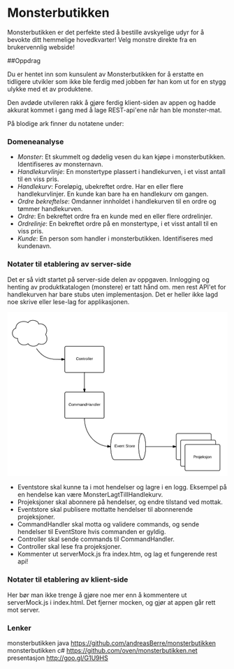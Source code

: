 Monsterbutikken
===============

Monsterbutikken er det perfekte sted å bestille avskyelige udyr for å bevokte ditt hemmelige hovedkvarter! Velg monstre direkte fra en brukervennlig webside!

##Oppdrag


Du er hentet inn som kunsulent av Monsterbutikken for å erstatte en tidligere utvikler som ikke ble ferdig med jobben før han kom ut for en stygg ulykke med et av produktene.

Den avdøde utvileren rakk å gjøre ferdig klient-siden av appen og hadde akkurat kommet i gang med å lage REST-api'ene når han ble monster-mat.

På blodige ark finner du notatene under:

### Domeneanalyse

* _Monster_: Et skummelt og dødelig vesen du kan kjøpe i monsterbutikken. Identifiseres av monsternavn.
* _Handlekurvlinje_: En monstertype plassert i handlekurven, i et visst antall til en viss pris.
* _Handlekurv_: Foreløpig, ubekreftet ordre. Har en eller flere handlekurvlinjer. En kunde kan bare ha en handlekurv om gangen.
* _Ordre bekreftelse_: Omdanner innholdet i handlekurven til en ordre og tømmer handlekurven.
* _Ordre_: En bekreftet ordre fra en kunde med en eller flere ordrelinjer.
* _Ordrelinje_: En bekreftet ordre på en monstertype, i et visst antall til en viss pris.
* _Kunde_: En person som handler i monsterbutikken. Identifiseres med kundenavn.


### Notater til etablering av server-side

Det er så vidt startet på server-side delen av oppgaven. Innlogging og henting av produktkatalogen (monstere) er tatt hånd om. men rest API'et for handlekurven har bare stubs uten implementasjon. Det er heller ikke lagd noe skrive eller lese-lag for applikasjonen.

![Event Sourcing](eventsourcing.png "Event Sourcing")

* Eventstore skal kunne ta i mot hendelser og lagre i en logg. Eksempel på en hendelse kan være MonsterLagtTilIHandlekurv.
* Projeksjoner skal abonnere på hendelser, og endre tilstand ved mottak. 
* Eventstore skal publisere mottatte hendelser til abonnerende projeksjoner.
* CommandHandler skal motta og validere commands, og sende hendelser til EventStore hvis commanden er gyldig.
* Controller skal sende commands til CommandHandler.
* Controller skal lese fra projeksjoner.
* Kommenter ut serverMock.js fra index.htm, og lag et fungerende rest api!
 
### Notater til etablering av klient-side
Her bør man ikke trenge å gjøre noe mer enn å kommentere ut serverMock.js i index.html. Det fjerner mocken, og gjør at appen går rett mot server.

### Lenker

monsterbutikken java    https://github.com/andreasBerre/monsterbutikken  
monsterbutikken c#      https://github.com/oven/monsterbutikken.net  
presentasjon            http://goo.gl/G1U9HS  
